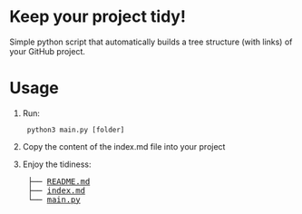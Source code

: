 # Keep your project tidy!

Simple python script that automatically builds a tree structure (with links) of your GitHub project.

# Usage

1. Run:
        
        python3 main.py [folder]

2. Copy the content of the index.md file into your project
3. Enjoy the tidiness: 
    <pre>
    ├── <a href="./README.md">README.md</a>
    ├── <a href="./index.md">index.md</a>
    └── <a href="./main.py">main.py</a>
    </pre>